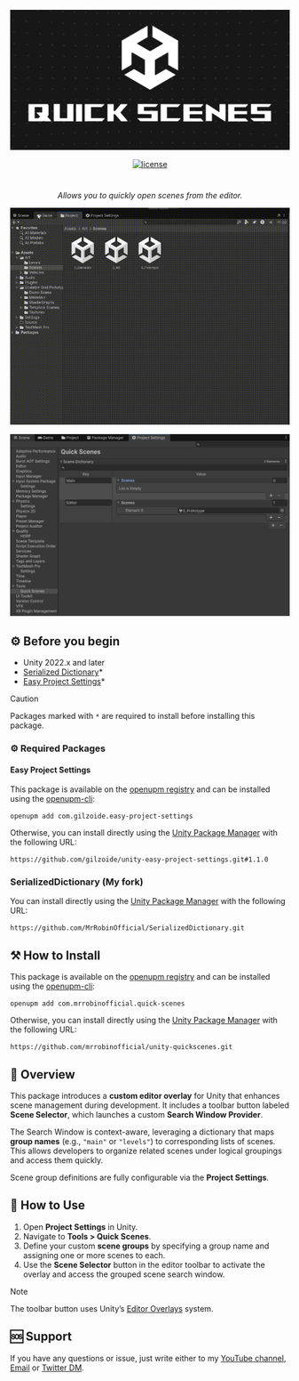 ![Banner](Documentation~/Images/banner.png)

<div align="center">
  
[![license](https://img.shields.io/badge/license-MIT-blue.svg)](https://github.com/mrrobinofficial/unity-quickscenes/blob/HEAD/LICENSE.txt)

</div>

#

<center>
    <p>
        <i>
            Allows you to quickly open scenes from the editor.
        </i>
    </p>
</center>

![Usage](Documentation~/Images/usage.gif)

![Settings](Documentation~/Images/settings.png)

## ⚙️ Before you begin

* Unity 2022.x and later
* [Serialized Dictionary](https://github.com/MrRobinOfficial/SerializedDictionary)*
* [Easy Project Settings](https://github.com/gilzoide/unity-easy-project-settings)*

> [!CAUTION]
> Packages marked with `*` are required to install before installing this package.

### ⚙️ Required Packages

#### Easy Project Settings

This package is available on the [openupm registry](https://openupm.com/)
and can be installed using the [openupm-cli](https://github.com/openupm/openupm-cli):

```
openupm add com.gilzoide.easy-project-settings
```

Otherwise, you can install directly using the [Unity Package Manager](https://docs.unity3d.com/Manual/upm-ui-giturl.html)
with the following URL:

```
https://github.com/gilzoide/unity-easy-project-settings.git#1.1.0
```

### SerializedDictionary (My fork)

You can install directly using the [Unity Package Manager](https://docs.unity3d.com/Manual/upm-ui-giturl.html)
with the following URL:

```
https://github.com/MrRobinOfficial/SerializedDictionary.git
```

## ⚒️ How to Install

This package is available on the [openupm registry](https://openupm.com/) and can be installed using the [openupm-cli](https://github.com/openupm/openupm-cli):

```
openupm add com.mrrobinofficial.quick-scenes
```

Otherwise, you can install directly using the [Unity Package Manager](https://docs.unity3d.com/Manual/upm-ui-giturl.html)
with the following URL:

```
https://github.com/mrrobinofficial/unity-quickscenes.git
```

## 📘 Overview

This package introduces a **custom editor overlay** for Unity that enhances scene management during development. It includes a toolbar button labeled **Scene Selector**, which launches a custom **Search Window Provider**.

The Search Window is context-aware, leveraging a dictionary that maps **group names** (e.g., `"main"` or `"levels"`) to corresponding lists of scenes. This allows developers to organize related scenes under logical groupings and access them quickly.

Scene group definitions are fully configurable via the **Project Settings**.

## 📖 How to Use

1. Open **Project Settings** in Unity.
2. Navigate to **Tools > Quick Scenes**.
3. Define your custom **scene groups** by specifying a group name and assigning one or more scenes to each.
4. Use the **Scene Selector** button in the editor toolbar to activate the overlay and access the grouped scene search window.

> [!NOTE]
> The toolbar button uses Unity’s [Editor Overlays](https://docs.unity3d.com/Manual/overlays.html) system.

## 🆘 Support

If you have any questions or issue, just write either to my [YouTube channel](https://www.youtube.com/@mrrobinofficial), [Email](mailto:mrrobin123mail@gmail.com) or [Twitter DM](https://twitter.com/MrRobinOfficial).
